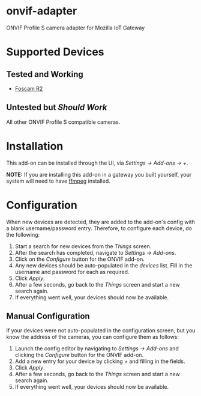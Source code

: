 # onvif-adapter

ONVIF Profile S camera adapter for Mozilla IoT Gateway

# Supported Devices

## Tested and Working

* [Foscam R2](https://www.foscam.com/R2.html)

## Untested but _Should Work_

All other ONVIF Profile S compatible cameras.

# Installation

This add-on can be installed through the UI, via _Settings -> Add-ons -> +_.

**NOTE:** If you are installing this add-on in a gateway you built yourself, your system will need to have [ffmpeg](https://www.ffmpeg.org/) installed.

# Configuration

When new devices are detected, they are added to the add-on's config with a blank username/password entry. Therefore, to configure each device, do the following:

1. Start a search for new devices from the _Things_ screen.
2. After the search has completed, navigate to _Settings -> Add-ons_.
3. Click on the _Configure_ button for the ONVIF add-on.
4. Any new devices should be auto-populated in the _devices_ list. Fill in the username and password for each as required.
5. Click _Apply_.
6. After a few seconds, go back to the _Things_ screen and start a new search again.
7. If everything went well, your devices should now be available.

## Manual Configuration

If your devices were not auto-populated in the configuration screen, but you know the address of the cameras, you can configure them as follows:

1. Launch the config editor by navigating to _Settings -> Add-ons_ and clicking the _Configure_ button for the ONVIF add-on.
2. Add a new entry for your device by clicking _+_ and filling in the fields.
3. Click _Apply_.
4. After a few seconds, go back to the _Things_ screen and start a new search again.
5. If everything went well, your devices should now be available.
